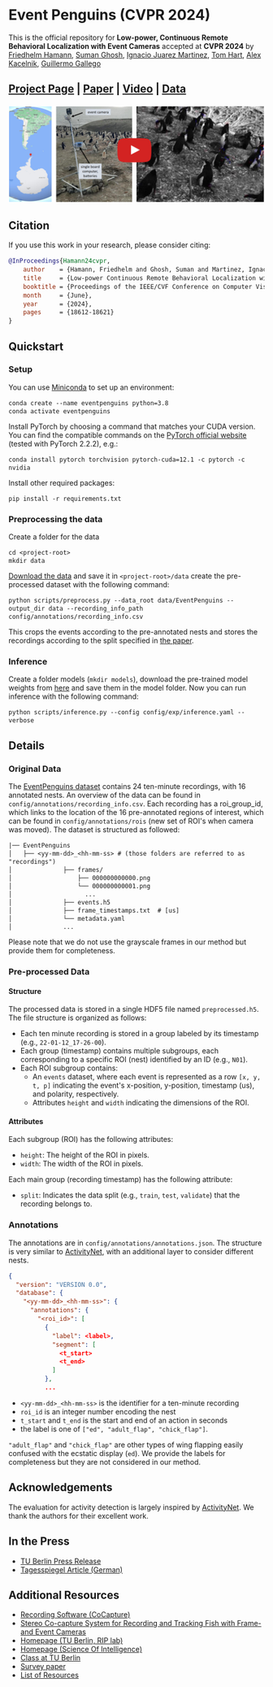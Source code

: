 # Event Penguins (CVPR 2024)

This is the official repository for **Low-power, Continuous Remote Behavioral Localization with Event Cameras** accepted at **CVPR 2024** by [Friedhelm Hamann](https://friedhelmhamann.github.io/), [Suman Ghosh](https://scholar.google.com/citations?user=4QgBeWAAAAAJ&hl=de&oi=sra), [Ignacio Juarez Martinez](https://www.biology.ox.ac.uk/people/ignacio-nacho-juarez-martinez), [Tom Hart](https://scholar.google.co.uk/citations?user=HxUEZy0AAAAJ&hl=en), [Alex Kacelnik](https://users.ox.ac.uk/~kgroup/people/alexkacelnik.shtml), [Guillermo Gallego](https://sites.google.com/view/guillermogallego)

<h2 align="left">

 [Project Page](https://tub-rip.github.io/eventpenguins/) | [Paper](https://arxiv.org/pdf/2312.03799.pdf) | [Video](https://www.youtube.com/watch?v=o79wbZh0gU4&feature=youtu.be) | [Data](https://drive.google.com/drive/folders/1VoKEg6CSITmPH27R19tGzyzbUIrmhRDV?usp=drive_link)

</h2>

[![Low-power, Continuous Remote Behavioral Localization with Event Cameras](docs/eventpenguins_yt_thumbnail.png)](https://youtu.be/o79wbZh0gU4)

## Citation

If you use this work in your research, please consider citing:

```bibtex
@InProceedings{Hamann24cvpr,
    author    = {Hamann, Friedhelm and Ghosh, Suman and Martinez, Ignacio Juarez and Hart, Tom and Kacelnik, Alex and Gallego, Guillermo},
    title     = {Low-power Continuous Remote Behavioral Localization with Event Cameras},
    booktitle = {Proceedings of the IEEE/CVF Conference on Computer Vision and Pattern Recognition (CVPR)},
    month     = {June},
    year      = {2024},
    pages     = {18612-18621}
}
```

## Quickstart

### Setup

You can use [Miniconda](https://docs.conda.io/en/latest/miniconda.html) to set up an environment:

    conda create --name eventpenguins python=3.8
    conda activate eventpenguins

Install PyTorch by choosing a command that matches your CUDA version. You can find the compatible commands on the [PyTorch official website](https://pytorch.org/get-started/locally/) (tested with PyTorch 2.2.2), e.g.:

    conda install pytorch torchvision pytorch-cuda=12.1 -c pytorch -c nvidia

Install other required packages:

    pip install -r requirements.txt

### Preprocessing the data

Create a folder for the data

    cd <project-root>
    mkdir data

[Download the data](https://drive.google.com/drive/folders/1VoKEg6CSITmPH27R19tGzyzbUIrmhRDV?usp=drive_link) and save it in `<project-root>/data` create the pre-processed dataset with the following command:

    python scripts/preprocess.py --data_root data/EventPenguins --output_dir data --recording_info_path config/annotations/recording_info.csv

This crops the events according to the pre-annotated nests and stores the recordings according to the split specified in [the paper](https://arxiv.org/pdf/2312.03799.pdf).

### Inference

Create a folder models (`mkdir models`), download the pre-trained model weights from [here](https://drive.google.com/drive/folders/1A4JB97u4879oQ88FsgXa_LAU42ffpW1K?usp=sharing) and save them in the model folder.
Now you can run inference with the following command:

    python scripts/inference.py --config config/exp/inference.yaml --verbose

## Details

### Original Data

The [EventPenguins dataset](https://drive.google.com/drive/folders/1VoKEg6CSITmPH27R19tGzyzbUIrmhRDV?usp=drive_link) contains 24 ten-minute recordings, with 16 annotated nests.
An overview of the data can be found in `config/annotations/recording_info.csv`.
Each recording has a roi_group_id, which links to the location of the 16 pre-annotated regions of interest, which can be found in `config/annotations/rois` (new set of ROI's when camera was moved).
The dataset is structured as followed:

```shell
|── EventPenguins
│   ├── <yy-mm-dd>_<hh-mm-ss> # (those folders are referred to as "recordings")
│              ├── frames/
│                  ├── 000000000000.png
│                  └── 000000000001.png
│                    ...
│              ├── events.h5
│              ├── frame_timestamps.txt  # [us]
│              └── metadata.yaml       
│              ...
```

Please note that we do not use the grayscale frames in our method but provide them for completeness.

### Pre-processed Data

#### Structure

The processed data is stored in a single HDF5 file named `preprocessed.h5`. The file structure is organized as follows:

- Each ten minute recording is stored in a group labeled by its timestamp (e.g., `22-01-12_17-26-00`).
- Each group (timestamp) contains multiple subgroups, each corresponding to a specific ROI (nest) identified by an ID (e.g., `N01`).
- Each ROI subgroup contains:
  - An `events` dataset, where each event is represented as a row `[x, y, t, p]` indicating the event's x-position, y-position, timestamp (us), and polarity, respectively.
  - Attributes `height` and `width` indicating the dimensions of the ROI.

#### Attributes

Each subgroup (ROI) has the following attributes:
- `height`: The height of the ROI in pixels.
- `width`: The width of the ROI in pixels.

Each main group (recording timestamp) has the following attribute:
- `split`: Indicates the data split (e.g., `train`, `test`, `validate`) that the recording belongs to.

### Annotations

The annotations are in `config/annotations/annotations.json`.
The structure is very similar to [ActivityNet](https://github.com/activitynet/ActivityNet), with an additional layer to consider different nests.

```json
{
  "version": "VERSION 0.0",
  "database": {
    "<yy-mm-dd>_<hh-mm-ss>": {
      "annotations": {
        "<roi_id>": [
          {
            "label": <label>,
            "segment": [
              <t_start>
              <t_end>
            ]
          },
          ...
```
* `<yy-mm-dd>_<hh-mm-ss>` is the identifier for a ten-minute recording
* `roi_id` is an integer number encoding the nest
* `t_start` and `t_end` is the start and end of an action in seconds 
* the label is one of `["ed", "adult_flap", "chick_flap"]`.

`"adult_flap"` and `"chick_flap"` are other types of wing flapping easily confused with the ecstatic display (`ed`).
We provide the labels for completeness but they are not considered in our method.

## Acknowledgements

The evaluation for activity detection is largely inspired by [ActivityNet](https://github.com/activitynet/ActivityNet). We thank the authors for their excellent work.

## In the Press

* [TU Berlin Press Release](https://www.tu.berlin/ueber-die-tu-berlin/profil/pressemitteilungen-nachrichten/pinguine-in-ekstase)
* [Tagesspiegel Article (German)](https://www.tagesspiegel.de/wissen/tierbeobachtung-in-der-antarktis-das-ratsel-der-ekstatischen-pinguine-11967704.html)

## Additional Resources

* [Recording Software (CoCapture)](https://github.com/tub-rip/CoCapture)
* [Stereo Co-capture System for Recording and Tracking Fish with Frame-and Event Cameras](https://arxiv.org/pdf/2207.07332.pdf)
* [Homepage (TU Berlin, RIP lab)](https://sites.google.com/view/guillermogallego/research/event-based-vision)
* [Homepage (Science Of Intelligence)](https://www.scienceofintelligence.de/)
* [Class at TU Berlin](https://sites.google.com/view/guillermogallego/teaching/event-based-robot-vision)
* [Survey paper](http://rpg.ifi.uzh.ch/docs/EventVisionSurvey.pdf)
* [List of Resources](https://github.com/uzh-rpg/event-based_vision_resources)
